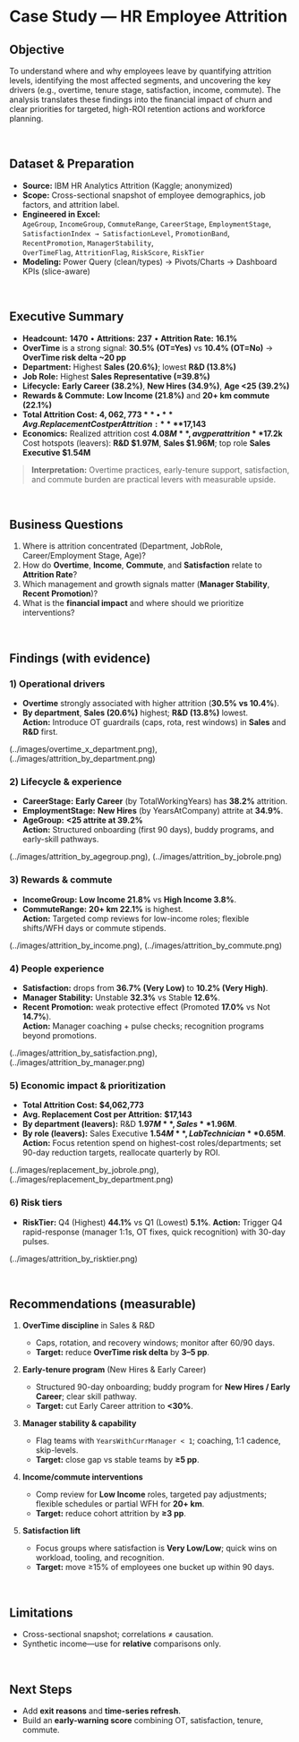 # Case Study — HR Employee Attrition

## Objective
To understand where and why employees leave by quantifying attrition levels, identifying the most affected segments, and uncovering the key drivers (e.g., overtime, tenure stage, satisfaction, income, commute). The analysis translates these findings into the financial impact of churn and clear priorities for targeted, high-ROI retention actions and workforce planning.

<br>

## Dataset & Preparation

- **Source:** IBM HR Analytics Attrition (Kaggle; anonymized)
- **Scope:** Cross-sectional snapshot of employee demographics, job factors, and attrition label.
- **Engineered in Excel:**  
  `AgeGroup`, `IncomeGroup`, `CommuteRange`, `CareerStage`, `EmploymentStage`,  
  `SatisfactionIndex → SatisfactionLevel`, `PromotionBand`, `RecentPromotion`, `ManagerStability`,  
  `OverTimeFlag`, `AttritionFlag`, `RiskScore`, `RiskTier`
- **Modeling:** Power Query (clean/types) → Pivots/Charts → Dashboard KPIs (slice-aware)

<br>

## Executive Summary

- **Headcount:** **1470** • **Attritions:** **237** • **Attrition Rate:** **16.1%**
- **OverTime** is a strong signal: **30.5% (OT=Yes)** vs **10.4% (OT=No)** → **OverTime risk delta ~20 pp**
- **Department:** Highest **Sales (20.6%)**; lowest **R&D (13.8%)**
- **Job Role:** Highest **Sales Representative (≈39.8%)**
- **Lifecycle:** **Early Career (38.2%)**, **New Hires (34.9%)**, **Age <25 (39.2%)**
- **Rewards & Commute:** **Low Income (21.8%)** and **20+ km commute (22.1%)**
- **Total Attrition Cost:** **$4,062,773** • **Avg. Replacement Cost per Attrition:** **$17,143**
- **Economics:** Realized attrition cost **$4.08M**, avg per attrition **$17.2k**  
  Cost hotspots (leavers): **R&D $1.97M**, **Sales $1.96M**; top role **Sales Executive $1.54M**

> **Interpretation:** Overtime practices, early-tenure support, satisfaction, and commute burden are practical levers with measurable upside.

<br>

## Business Questions

1. Where is attrition concentrated (Department, JobRole, Career/Employment Stage, Age)?
2. How do **Overtime**, **Income**, **Commute**, and **Satisfaction** relate to **Attrition Rate**?
3. Which management and growth signals matter (**Manager Stability**, **Recent Promotion**)?
4. What is the **financial impact** and where should we prioritize interventions?

<br>

## Findings (with evidence)

### 1) Operational drivers
- **Overtime** strongly associated with higher attrition (**30.5% vs 10.4%**).  
- **By department**, **Sales (20.6%)** highest; **R&D (13.8%)** lowest.   
**Action:** Introduce OT guardrails (caps, rota, rest windows) in **Sales** and **R&D** first.

(../images/overtime_x_department.png), (../images/attrition_by_department.png)


### 2) Lifecycle & experience
- **CareerStage:** **Early Career** (by TotalWorkingYears) has **38.2%** attrition.
- **EmploymentStage:** **New Hires** (by YearsAtCompany) attrite at **34.9%**.  
- **AgeGroup:** **<25 attrite at 39.2%**  
**Action:** Structured onboarding (first 90 days), buddy programs, and early-skill pathways.

(../images/attrition_by_agegroup.png), (../images/attrition_by_jobrole.png)

 
### 3) Rewards & commute
- **IncomeGroup:** **Low Income 21.8%** vs **High Income 3.8%**.
- **CommuteRange:** **20+ km 22.1%** is highest.  
**Action:** Targeted comp reviews for low-income roles; flexible shifts/WFH days or commute stipends.

(../images/attrition_by_income.png), (../images/attrition_by_commute.png)

 
### 4) People experience
- **Satisfaction:** drops from **36.7% (Very Low)** to **10.2% (Very High)**.
- **Manager Stability:** Unstable **32.3%** vs Stable **12.6%**.
- **Recent Promotion:** weak protective effect (Promoted **17.0%** vs Not **14.7%**).  
**Action:** Manager coaching + pulse checks; recognition programs beyond promotions.

(../images/attrition_by_satisfaction.png), (../images/attrition_by_manager.png)
 

### 5) Economic impact & prioritization
- **Total Attrition Cost:** **$4,062,773**  
- **Avg. Replacement Cost per Attrition:** **$17,143**  
- **By department (leavers):** R&D **$1.97M**, Sales **$1.96M**.  
- **By role (leavers):** Sales Executive **$1.54M**, Lab Technician **$0.65M**.
**Action:** Focus retention spend on highest-cost roles/departments; set 90-day reduction targets, reallocate quarterly by ROI.
  
(../images/replacement_by_jobrole.png), (../images/replacement_by_department.png)
 

### 6) Risk tiers
- **RiskTier:** Q4 (Highest) **44.1%** vs Q1 (Lowest) **5.1%**.
**Action:** Trigger Q4 rapid-response (manager 1:1s, OT fixes, quick recognition) with 30-day pulses.
  
(../images/attrition_by_risktier.png)

<br>

## Recommendations (measurable)

1. **OverTime discipline** in Sales & R&D  
   - Caps, rotation, and recovery windows; monitor after 60/90 days.  
   - **Target:** reduce **OverTime risk delta** by **3–5 pp**.

2. **Early-tenure program** (New Hires & Early Career)  
   - Structured 90-day onboarding; buddy program for **New Hires / Early Career**; clear skill pathway.  
   - **Target:** cut Early Career attrition to **<30%**.

3. **Manager stability & capability**  
   - Flag teams with `YearsWithCurrManager < 1`; coaching, 1:1 cadence, skip-levels.  
   - **Target:** close gap vs stable teams by **≥5 pp**.

4. **Income/commute interventions**  
   - Comp review for **Low Income** roles, targeted pay adjustments; flexible schedules or partial WFH for **20+ km**.  
   - **Target:** reduce cohort attrition by **≥3 pp**.

5. **Satisfaction lift**  
   - Focus groups where satisfaction is **Very Low/Low**; quick wins on workload, tooling, and recognition.  
   - **Target:** move ≥15% of employees one bucket up within 90 days.

<br>

## Limitations

- Cross-sectional snapshot; correlations ≠ causation.  
- Synthetic income—use for **relative** comparisons only.

<br>

## Next Steps

- Add **exit reasons** and **time-series refresh**.  
- Build an **early-warning score** combining OT, satisfaction, tenure, commute.

